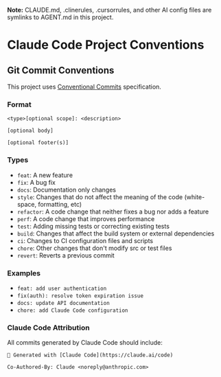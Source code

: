 **Note:** CLAUDE.md, .clinerules, .cursorrules, and other AI config files are symlinks to AGENT.md in this project.

# Claude Code Project Conventions

## Git Commit Conventions

This project uses [Conventional Commits](https://www.conventionalcommits.org/) specification.

### Format
```
<type>[optional scope]: <description>

[optional body]

[optional footer(s)]
```

### Types
- `feat`: A new feature
- `fix`: A bug fix
- `docs`: Documentation only changes
- `style`: Changes that do not affect the meaning of the code (white-space, formatting, etc)
- `refactor`: A code change that neither fixes a bug nor adds a feature
- `perf`: A code change that improves performance
- `test`: Adding missing tests or correcting existing tests
- `build`: Changes that affect the build system or external dependencies
- `ci`: Changes to CI configuration files and scripts
- `chore`: Other changes that don't modify src or test files
- `revert`: Reverts a previous commit

### Examples
- `feat: add user authentication`
- `fix(auth): resolve token expiration issue`
- `docs: update API documentation`
- `chore: add Claude Code configuration`

### Claude Code Attribution
All commits generated by Claude Code should include:
```
🤖 Generated with [Claude Code](https://claude.ai/code)

Co-Authored-By: Claude <noreply@anthropic.com>
```